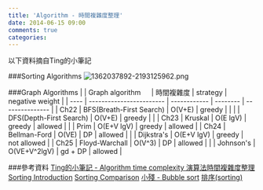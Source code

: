 ```yaml
---
title: 'Algorithm - 時間複雜度整理'
date: 2014-06-15 09:00
comments: true
categories:
---
```


以下資料摘自Ting的小筆記

###Sorting Algorithms
![1362037892-2193125962.png](http://user-image.logdown.io/user/6141/blog/6148/post/205697/YsOupGDzSjSsir8T9rcD_1362037892-2193125962.png)

###Graph Algorithms
|      | Graph algorithm       　 | 時間複雜度   | strategy | negative weight |
| ---- | ------------------------ | ------------ | -------- | --------------- |
| Ch22 | BFS(Breath-First Search) | O(V+E)       | greedy   |                 |
|      | DFS(Depth-First Search)  | O(V+E)       | greedy   |                 |
| Ch23 | Kruskal                  | O(E lgV)     | greedy   | allowed         |
|      | Prim                     | O(E+V lgV)   | greedy   | allowed         |
| Ch24 | Bellman-Ford             | O(VE)        | DP       | allowed         |
|      | Dijkstra's               | O(E+V lgV)   | greedy   | not allowed     |
| Ch25 | Floyd-Warchall           | O(V^3)       | DP       | allowed         |
|      | Johnson's                | O(VE+V^2lgV) | gd + DP  | allowed         |


###參考資料
[Ting的小筆記 - Algorithm time complexity 演算法時間複雜度整理](http://tingtseng.pixnet.net/blog/post/39924871-algorithm-time-complexity-%E6%BC%94%E7%AE%97%E6%B3%95%E6%99%82%E9%96%93%E8%A4%87%E9%9B%9C%E5%BA%A6%E6%95%B4%E7%90%86)
[Sorting Introduction](https://www.cs.cmu.edu/~adamchik/15-121/lectures/Sorting%20Algorithms/sorting.html)
[Sorting Comparison](http://www.cprogramming.com/tutorial/computersciencetheory/sortcomp.html)
[小殘 - Bubble sort](http://emn178.pixnet.net/blog/post/93779892-%E6%B0%A3%E6%B3%A1%E6%8E%92%E5%BA%8F%E6%B3%95%28bubble-sort%29)
[排序(sorting)](http://spaces.isu.edu.tw/upload/18833/3/web/sorting.htm)